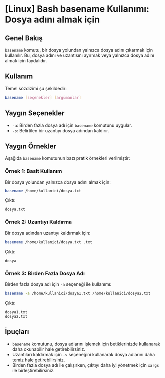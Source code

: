 # [Linux] Bash basename Kullanımı: Dosya adını almak için

## Genel Bakış
`basename` komutu, bir dosya yolundan yalnızca dosya adını çıkarmak için kullanılır. Bu, dosya adını ve uzantısını ayırmak veya yalnızca dosya adını almak için faydalıdır.

## Kullanım
Temel sözdizimi şu şekildedir:

```bash
basename [seçenekler] [argümanlar]
```

## Yaygın Seçenekler
- `-a`: Birden fazla dosya adı için `basename` komutunu uygular.
- `-s`: Belirtilen bir uzantıyı dosya adından kaldırır.

## Yaygın Örnekler
Aşağıda `basename` komutunun bazı pratik örnekleri verilmiştir:

### Örnek 1: Basit Kullanım
Bir dosya yolundan yalnızca dosya adını almak için:

```bash
basename /home/kullanici/dosya.txt
```
Çıktı:
```
dosya.txt
```

### Örnek 2: Uzantıyı Kaldırma
Bir dosya adından uzantıyı kaldırmak için:

```bash
basename /home/kullanici/dosya.txt .txt
```
Çıktı:
```
dosya
```

### Örnek 3: Birden Fazla Dosya Adı
Birden fazla dosya adı için `-a` seçeneği ile kullanımı:

```bash
basename -a /home/kullanici/dosya1.txt /home/kullanici/dosya2.txt
```
Çıktı:
```
dosya1.txt
dosya2.txt
```

## İpuçları
- `basename` komutunu, dosya adlarını işlemek için betiklerinizde kullanarak daha okunabilir hale getirebilirsiniz.
- Uzantıları kaldırmak için `-s` seçeneğini kullanarak dosya adlarını daha temiz hale getirebilirsiniz.
- Birden fazla dosya adı ile çalışırken, çıktıyı daha iyi yönetmek için `xargs` ile birleştirebilirsiniz.
